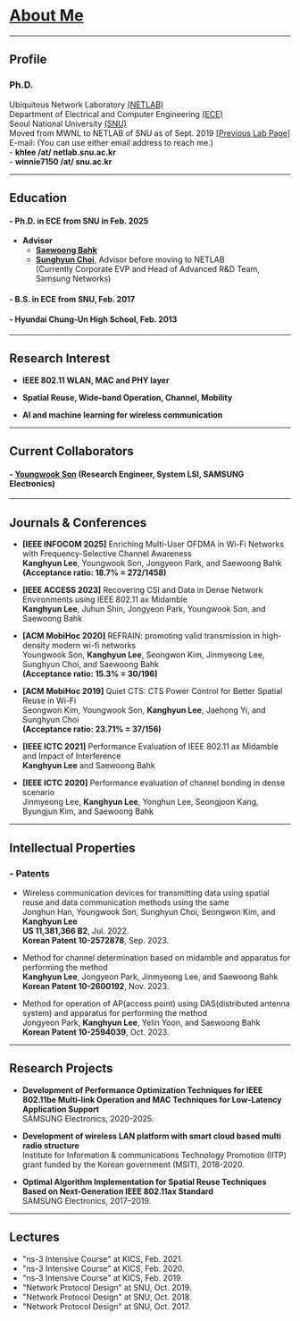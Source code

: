 
# [About Me](index)
<!-- # [About Me](index) | [CV](CV_khlee_23.pdf) -->

---
## Profile

### Ph.D.
Ubiquitous Network Laboratory [(NETLAB)](http://netlab.snu.ac.kr)\
Department of Electrical and Computer Engineering [(ECE)](https://ece.snu.ac.kr)\
Seoul National University [(SNU)](https://snu.ac.kr)\
Moved from MWNL to NETLAB of SNU as of Sept. 2019 [[Previous Lab Page]](https://sites.google.com/a/mwnl.snu.ac.kr/www/)\
E-mail: (You can use either email address to reach me.)\
    - **khlee /at/ netlab.snu.ac.kr**\
    - **winnie7150 /at/ snu.ac.kr**

---
## Education

#### - Ph.D. in ECE from SNU in Feb. 2025

- **Advisor**
  - **[Saewoong Bahk](https://sites.google.com/netlab.snu.ac.kr/netlabhome/people/faculty)**
  - **[Sunghyun Choi](https://sites.google.com/view/sunghyun-chois-home)**, Advisor before moving to NETLAB\
   (Currently Corporate EVP and Head of Advanced R&D Team, Samsung Networks)

#### - B.S. in ECE from SNU, Feb. 2017

#### - Hyundai Chung-Un High School, Feb. 2013

---
## Research Interest
- **IEEE 802.11 WLAN, MAC and PHY layer**

- **Spatial Reuse, Wide-band Operation, Channel, Mobility**

- **AI and machine learning for wireless communication**

---
## Current Collaborators

#### - [Youngwook Son](https://sites.google.com/netlab.snu.ac.kr/netlabhome/people/alumni/youngwook-son) (Research Engineer, System LSI, SAMSUNG Electronics)

---
## Journals & Conferences

* **[IEEE INFOCOM 2025]**
Enriching Multi-User OFDMA in Wi-Fi Networks with Frequency-Selective Channel Awareness <br>
**Kanghyun Lee**, Youngwook Son, Jongyeon Park, and Saewoong Bahk <br>
**(Acceptance ratio: 18.7% = 272/1458)**

* **[IEEE ACCESS 2023]**
Recovering CSI and Data in Dense Network Environments using IEEE 802.11 ax Midamble <br>
**Kanghyun Lee**, Juhun Shin, Jongyeon Park, Youngwook Son, and Saewoong Bahk

* **[ACM MobiHoc 2020]**
REFRAIN: promoting valid transmission in high-density modern wi-fi networks <br>
Youngwook Son, **Kanghyun Lee**, Seongwon Kim, Jinmyeong Lee, Sunghyun Choi, and Saewoong Bahk <br>
**(Acceptance ratio: 15.3% = 30/196)**

* **[ACM MobiHoc 2019]**
Quiet CTS: CTS Power Control for Better Spatial Reuse in Wi-Fi <br>
Seongwon Kim, Youngwook Son, **Kanghyun Lee**, Jaehong Yi, and Sunghyun Choi <br>
**(Acceptance ratio: 23.71% = 37/156)**

* **[IEEE ICTC 2021]**
Performance Evaluation of IEEE 802.11 ax Midamble and Impact of Interference <br>
**Kanghyun Lee** and Saewoong Bahk

* **[IEEE ICTC 2020]**
Performance evaluation of channel bonding in dense scenario <br>
Jinmyeong Lee, **Kanghyun Lee**, Yonghun Lee, Seongjoon Kang, Byungjun Kim, and Saewoong Bahk


<!--
#### - Domestic Conference Papers
1. 황선욱, 윤호영, 김병준, 최성현, "C-V2X에서 효과적인 CAM 중계 방식의 필요성에 대한 고찰," 제29회 통신정보합동학술대회 (JCCI 2019), 강릉, 2019년 5월 1-3일.

2. 황선욱, 손위평, 김병준, 윤호영, 박승일, 최성현, "MCS 조절에 따른 V2X 통신 성능 분석," 제28회 통신정보합동학술대회 (JCCI 2018), 여수, 2018년 5월 2-4일.

3. 황선욱, 윤강진, 박태준, 김지훈, 최성현, "LTE-LAA 다중채널 접속기법의 성능향상 방법," 한국통신학회 2017년도 동계종합학술발표회, 강원 정선, 2017년 1월 20일.

이강현, 이진명, 박세웅, "High Doppler 채널에서 IEEE 802.11ax Midamble의 수율 성능 분석," 한국통신학회 추계종합학술발표회 2020 , Nov. 13, 2020. 

박종연, 이강현, 박세웅, "MATLAB 기반 무선랜 분산 안테나 시스템 시뮬레이터 구현 및 상향 트래픽 상황에서의 성능 분석," 한국통신학회 하계종합학술발표회 2020 (포스터), Aug. 14, 2020. 

이진명, 손영욱, 이강현, 박세웅, "ns-3 Simulator에서 Trace 기반 주파수 선택적인 채널 모델의 구현을 통한 IEEE 802.11ac 광대역 운용 성능 평가," 한국통신학회 동계종합학술발표회 2020 (포스터), Feb. 6, 2020. 

이강현, 손영욱, 이진명, 박세웅, "Two-BSS 토폴로지에서 단말의 Channel Access 방식에 따른 IEEE 802.11ac Wide-Band Operation의 수율 성능 분석," 한국통신학회 동계종합학술발표회 2020 (포스터), Feb. 6, 2020.

이강현, 손영욱, 김성원, 최성현, "Two-BSS Exposed Terminal 토폴로지에서 SRG 파라미터에 따른 IEEE 802.11ax OBSS PD 기반 DSC 동작의 수율 성능 평가", 한국통신학회 2019년도 동계종합학술발표회, 강원 용평, Jan. 23, 2019.

이강현, 손영욱, 최성현, "Two-BSS 토폴로지에서 단말 배치에 따른 IEEE 802.11ax OBSS PD 기반 Spatial Reuse 동작의 수율 성능 평가", 한국통신학회 2018년도 동계종합학술발표회, 강원 정선, Jan. 17, 2018.

손영욱, 이강현, 최성현, "Two-BSS 토폴로지에서 A-MPDU와 IEEE 802.11ax 표준 OBSS PD 기반 공간재사용 기법의 성능 평가", 한국통신학회 2018년도 동계종합학술발표회, 강원 정선, Jan. 17, 2018.
-->

---
## Intellectual Properties

### - Patents

* Wireless communication devices for transmitting data using spatial reuse and data communication methods using the same\
Jonghun Han, Youngwook Son, Sunghyun Choi, Seongwon Kim, and **Kanghyun Lee**\
**US 11,381,366 B2**, Jul. 2022.\
**Korean Patent 10-2572878**, Sep. 2023.

* Method for channel determination based on midamble and apparatus for performing the method\
**Kanghyun Lee**, Jongyeon Park, Jinmyeong Lee, and Saewoong Bahk\
**Korean Patent 10-2600192**, Nov. 2023.

* Method for operation of AP(access point) using DAS(distributed antenna system) and apparatus for performing the method\
Jongyeon Park, **Kanghyun Lee**, Yelin Yoon, and Saewoong Bahk\
**Korean Patent 10-2594039**, Oct. 2023.

<!-- * Semi-supervised learning method for object detection in autonomous vehicle
and server for performing semi-supervised learning for object detection in
autonomous vehicle\
**Sunwook Hwang**, Youngseok Kim, Saewoong Bahk, and Hyung-sin Kim\
**US 11,495,012**, Nov. 2022.\
**Korean Patent 10-23-402**, Apr. 2022.

* Apparatus and method for using multiple carriers in wireless communication system\
Byounghoon Jung, Jihoon Kim, Sunghyun Choi, Seung-Hoon Park, Jungsoo Jung, Taejun Park, Kangjin Yoon, Jaehong Yi, **Sunwook Hwang**\
**US 11,330,585 B2**, May 2022.

* Method and apparatus for communication between vehicles and apparatus for using the same\
**Sunwook Hwang**, Seongwon Kim, Hoyoung Yoon, Byungjun Kim, Sunghyun Choi, and Saewoong Bahk\
**US 11,032,682 B2**, June, 2021.\
**Korean Patent 10-1975759**, Apr. 2019.

* Method, apparatus and computer readable record media for collision-aware link adaptation through clustering\
Kangjin Yoon, **Sunwook Hwang**, and Sunghyun Choi\
**Korean Patent 10-2099376**, Apr. 2020.

* Method and apparatus for message relaying\
Seungil Park, **Sunwook Hwang**, Hoyoung Yoon, Byungjun Kim, and Sunghyun Choi\
**PCT/KR2019/008328**, July 2019.\
**Korean Patent 10-1935230**, Dec. 2018.

* Method, apparatus and computer readable record media for sharing radio resource on unlicensed band\
Kangjin Yoon, **Sunwook Hwang**, Taejun Park, Jihoon Kim, and Sunghyun Choi\
**Korean Patent 10-1865390**, May 2018.

* Apparatus and method for operating a plurality of carriers in wireless communication system\
Byounghoon Jung, Jihoon Kim, Sunghyun Choi, Seunghoon Park, Jungsoo Jung, Jaehong Yi, Kangjin Yoon, and **Sunwook Hwang**\
Korean Patents Application 10-2017-0111389, filed Aug. 2017, Patent Pending. -->
<!-- 
### - Software Intellectual Properties

* LAA Channel Occupancy Time Adaptation Algorithm for fair coexistence with WLAN\
Kangjin Yoon, **Sunwook Hwang**, Taejun Park, Jihoon Kim, and Sunghyun Choi\
Korea Copyright Commission C-2017-024231, Oct. 2017.

* WLAN Saturation Detection Algorithm\
Kangjin Yoon, **Sunwook Hwang**, Taejun Park, Jihoon Kim, and Sunghyun Choi\
Korea Copyright Commission C-2017-000564, Jan. 2017. -->

---
## Research Projects

* **Development of Performance Optimization Techniques for IEEE 802.11be Multi-link Operation and MAC Techniques for Low-Latency Application Support**\
SAMSUNG Electronics, 2020-2025.

* **Development of wireless LAN platform with smart cloud based multi radio structure**\
Institute for Information & communications Technology Promotion (IITP) grant funded by the Korean government (MSIT), 2018-2020.

* **Optimal Algorithm Implementation for Spatial Reuse Techniques Based on Next-Generation IEEE 802.11ax Standard**\
SAMSUNG Electronics, 2017–2019.

<!-- ---
## Professional Activities

### - Reviewer
- International Journal
  * IEEE Transactions on Vehicular Technology (TVT)
  * IEEE Transactions on Cognitive Communications and Networking (TCCN)
- International Conferences
  * IEEE Wireless Communications and Networking Conference (WCNC) 2020
  * IEEE Wireless Communications and Networking Conference (WCNC) 2019
  * IEEE International Symposium on a World of Wireless, Mobile and Multimedia Networks (WoWMoM) 2019 -->

---
## Lectures

* "ns-3 Intensive Course" at KICS, Feb. 2021.
* "ns-3 Intensive Course" at KICS, Feb. 2020.
* "ns-3 Intensive Course" at KICS, Feb. 2019.
* "Network Protocol Design" at SNU, Oct. 2019.
* "Network Protocol Design" at SNU, Oct. 2018.
* "Network Protocol Design" at SNU, Oct. 2017.

<!--
> This is a blockquote following a header.
>
> When something is important enough, you do it even if the odds are not in your favor.

#### Header 4

*   This is an unordered list following a header.
*   This is an unordered list following a header.
*   This is an unordered list following a header.

##### Header 5

1.  This is an ordered list following a header.
2.  This is an ordered list following a header.
3.  This is an ordered list following a header.

###### Header 6

| head1        | head two          | three |
|:-------------|:------------------|:------|
| ok           | good swedish fish | nice  |
| out of stock | good and plenty   | nice  |
| ok           | good `oreos`      | hmm   |
| ok           | good `zoute` drop | yumm  |

### There's a horizontal rule below this.

* * *

### Here is an unordered list:

*   Item foo
*   Item bar
*   Item baz
*   Item zip

### And an ordered list:

1.  Item one
1.  Item two
1.  Item three
1.  Item four

### And a nested list:

- level 1 item
  - level 2 item
  - level 2 item
    - level 3 item
    - level 3 item
- level 1 item
  - level 2 item
  - level 2 item
  - level 2 item
- level 1 item
  - level 2 item
  - level 2 item
- level 1 item

### Small image

![Octocat](https://github.githubassets.com/images/icons/emoji/octocat.png)

### Large image

![Branching](https://guides.github.com/activities/hello-world/branching.png)


### Definition lists can be used with HTML syntax.

<dl>
<dt>Name</dt>
<dd>Godzilla</dd>
<dt>Born</dt>
<dd>1952</dd>
<dt>Birthplace</dt>
<dd>Japan</dd>
<dt>Color</dt>
<dd>Green</dd>
</dl>

```
Long, single-line code blocks should not wrap. They should horizontally scroll if they are too long. This line should be long enough to demonstrate this.
```

```
The final element.
```
-->
